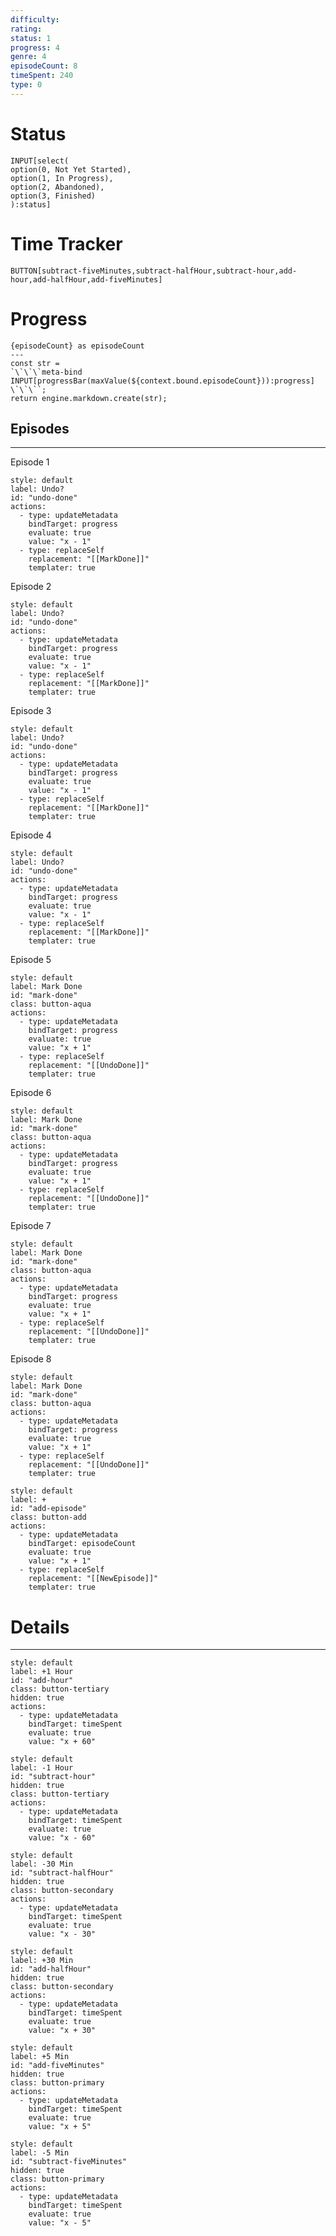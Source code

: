 ```yaml
---
difficulty:
rating:
status: 1
progress: 4
genre: 4
episodeCount: 8
timeSpent: 240
type: 0
---
```

# Status 
```meta-bind
INPUT[select(
option(0, Not Yet Started), 
option(1, In Progress), 
option(2, Abandoned),
option(3, Finished)
):status]
```
# Time Tracker
`BUTTON[subtract-fiveMinutes,subtract-halfHour,subtract-hour,add-hour,add-halfHour,add-fiveMinutes]`
# Progress 
```meta-bind-js-view
{episodeCount} as episodeCount
---
const str = 
`\`\`\`meta-bind
INPUT[progressBar(maxValue(${context.bound.episodeCount})):progress]
\`\`\``;
return engine.markdown.create(str);
```

## Episodes
---
Episode 1
```meta-bind-button
style: default
label: Undo?
id: "undo-done"
actions:
  - type: updateMetadata
    bindTarget: progress
    evaluate: true
    value: "x - 1"
  - type: replaceSelf
    replacement: "[[MarkDone]]"
    templater: true
```

Episode 2
```meta-bind-button
style: default
label: Undo?
id: "undo-done"
actions:
  - type: updateMetadata
    bindTarget: progress
    evaluate: true
    value: "x - 1"
  - type: replaceSelf
    replacement: "[[MarkDone]]"
    templater: true
```

Episode 3
```meta-bind-button
style: default
label: Undo?
id: "undo-done"
actions:
  - type: updateMetadata
    bindTarget: progress
    evaluate: true
    value: "x - 1"
  - type: replaceSelf
    replacement: "[[MarkDone]]"
    templater: true
```

Episode 4
```meta-bind-button
style: default
label: Undo?
id: "undo-done"
actions:
  - type: updateMetadata
    bindTarget: progress
    evaluate: true
    value: "x - 1"
  - type: replaceSelf
    replacement: "[[MarkDone]]"
    templater: true
```

Episode 5
```meta-bind-button
style: default
label: Mark Done
id: "mark-done"
class: button-aqua
actions:
  - type: updateMetadata
    bindTarget: progress
    evaluate: true
    value: "x + 1"
  - type: replaceSelf
    replacement: "[[UndoDone]]"
    templater: true
```

Episode 6
```meta-bind-button
style: default
label: Mark Done
id: "mark-done"
class: button-aqua
actions:
  - type: updateMetadata
    bindTarget: progress
    evaluate: true
    value: "x + 1"
  - type: replaceSelf
    replacement: "[[UndoDone]]"
    templater: true
```

Episode 7
```meta-bind-button
style: default
label: Mark Done
id: "mark-done"
class: button-aqua
actions:
  - type: updateMetadata
    bindTarget: progress
    evaluate: true
    value: "x + 1"
  - type: replaceSelf
    replacement: "[[UndoDone]]"
    templater: true
```

Episode 8
```meta-bind-button
style: default
label: Mark Done
id: "mark-done"
class: button-aqua
actions:
  - type: updateMetadata
    bindTarget: progress
    evaluate: true
    value: "x + 1"
  - type: replaceSelf
    replacement: "[[UndoDone]]"
    templater: true
```

```meta-bind-button
style: default
label: +
id: "add-episode"
class: button-add
actions:
  - type: updateMetadata
    bindTarget: episodeCount
    evaluate: true
    value: "x + 1"
  - type: replaceSelf
    replacement: "[[NewEpisode]]"
    templater: true
```

# Details
---
```meta-bind-button
style: default
label: +1 Hour
id: "add-hour"
class: button-tertiary
hidden: true
actions:
  - type: updateMetadata
    bindTarget: timeSpent
    evaluate: true
    value: "x + 60"
``` 

```meta-bind-button
style: default
label: -1 Hour
id: "subtract-hour"
hidden: true
class: button-tertiary
actions:
  - type: updateMetadata
    bindTarget: timeSpent
    evaluate: true
    value: "x - 60"
```
```meta-bind-button
style: default
label: -30 Min
id: "subtract-halfHour"
hidden: true
class: button-secondary
actions:
  - type: updateMetadata
    bindTarget: timeSpent
    evaluate: true
    value: "x - 30"
```
```meta-bind-button
style: default
label: +30 Min
id: "add-halfHour"
hidden: true
class: button-secondary
actions:
  - type: updateMetadata
    bindTarget: timeSpent
    evaluate: true
    value: "x + 30"
``` 

```meta-bind-button
style: default
label: +5 Min
id: "add-fiveMinutes"
hidden: true
class: button-primary
actions:
  - type: updateMetadata
    bindTarget: timeSpent
    evaluate: true
    value: "x + 5"
``` 

```meta-bind-button
style: default
label: -5 Min
id: "subtract-fiveMinutes"
hidden: true
class: button-primary
actions:
  - type: updateMetadata
    bindTarget: timeSpent
    evaluate: true
    value: "x - 5"
```
